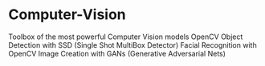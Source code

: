# Computer-Vision
 Toolbox of the most powerful Computer Vision models
 OpenCV
 Object Detection with SSD (Single Shot MultiBox Detector)
 Facial Recognition with OpenCV
 Image Creation with GANs (Generative Adversarial Nets)
